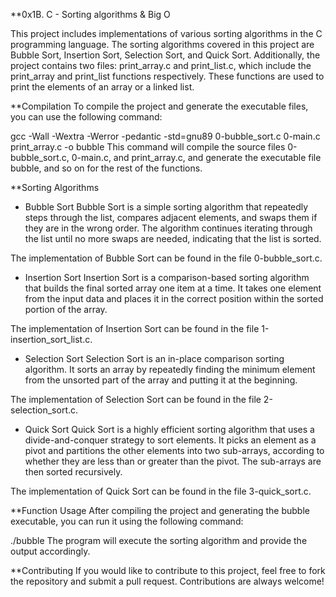 **0x1B. C - Sorting algorithms & Big O

This project includes implementations of various sorting algorithms in the C programming language. The sorting algorithms covered in this project are Bubble Sort, Insertion Sort, Selection Sort, and Quick Sort. Additionally, the project contains two files: print_array.c and print_list.c, which include the print_array and print_list functions respectively. These functions are used to print the elements of an array or a linked list.

**Compilation
To compile the project and generate the executable files, you can use the following command:

gcc -Wall -Wextra -Werror -pedantic -std=gnu89 0-bubble_sort.c 0-main.c print_array.c -o bubble
This command will compile the source files 0-bubble_sort.c, 0-main.c, and print_array.c, and generate the executable file bubble, and so on for the rest of the functions.

**Sorting Algorithms
* Bubble Sort
Bubble Sort is a simple sorting algorithm that repeatedly steps through the list, compares adjacent elements, and swaps them if they are in the wrong order. The algorithm continues iterating through the list until no more swaps are needed, indicating that the list is sorted.

The implementation of Bubble Sort can be found in the file 0-bubble_sort.c.

* Insertion Sort
Insertion Sort is a comparison-based sorting algorithm that builds the final sorted array one item at a time. It takes one element from the input data and places it in the correct position within the sorted portion of the array.

The implementation of Insertion Sort can be found in the file 1-insertion_sort_list.c.

* Selection Sort
Selection Sort is an in-place comparison sorting algorithm. It sorts an array by repeatedly finding the minimum element from the unsorted part of the array and putting it at the beginning.

The implementation of Selection Sort can be found in the file 2-selection_sort.c.

* Quick Sort
Quick Sort is a highly efficient sorting algorithm that uses a divide-and-conquer strategy to sort elements. It picks an element as a pivot and partitions the other elements into two sub-arrays, according to whether they are less than or greater than the pivot. The sub-arrays are then sorted recursively.

The implementation of Quick Sort can be found in the file 3-quick_sort.c.

**Function Usage
After compiling the project and generating the bubble executable, you can run it using the following command:

./bubble
The program will execute the sorting algorithm and provide the output accordingly.

**Contributing
If you would like to contribute to this project, feel free to fork the repository and submit a pull request. Contributions are always welcome!
